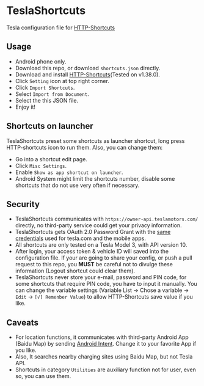 # TeslaShortcuts

Tesla configuration file for [HTTP-Shortcuts](https://github.com/Waboodoo/HTTP-Shortcuts)

## Usage

- Android phone only.
- Download this repo, or download `shortcuts.json` directly.
- Download and install [HTTP-Shortcuts](https://http-shortcuts.rmy.ch)(Tested on v1.38.0).
- Click `Setting` icon at top right corner.
- Click `Import Shortcuts`.
- Select `Import from Document`.
- Select the this JSON file.
- Enjoy it!

## Shortcuts on launcher

TeslaShortcuts preset some shortcuts as launcher shortcut, long press HTTP-shortcuts icon to run them. Also, you can change them:

- Go into a shortcut edit page.
- Click `Misc Settings`.
- Enable `Show as app shortcut on launcher`.
- Android System might limit the shortcuts number, disable some shortcuts that do not use very often if necessary.

## Security

- TeslaShortcuts communicates with `https://owner-api.teslamotors.com/` directly, no third-party service could get your privacy information.
- TeslaShortcuts gets OAuth 2.0 Password Grant with the [same credentials](https://pastebin.com/pS7Z6yyP) used for tesla.com and the mobile apps.
- All shortcuts are only tested on a Tesla Model 3, with API version 10.
- After login, your access token & vehicle ID will saved into the configuration file. If your are going to share your config, or push a pull request to this repo, you **MUST** be careful not to divulge these information (Logout shortcut could clear them).
- TeslaShortcuts never store your e-mail, password and PIN code, for some shortcuts that require PIN code, you have to input it manually. You can change the variable settings (Variable List -> Chose a variable -> `Edit` -> `[√] Remenber Value`) to allow HTTP-Shortcuts save value if you like.

## Caveats

- For location functions, it communicates with third-party Android App (Baidu Map) by sending [Android Intent](https://developer.android.com/guide/components/intents-filters). Change it to your favorite App if you like.
- Also, It searches nearby charging sites using Baidu Map, but not Tesla API.
- Shortcuts in category `Utilities` are auxiliary function not for user, even so, you can use them.
